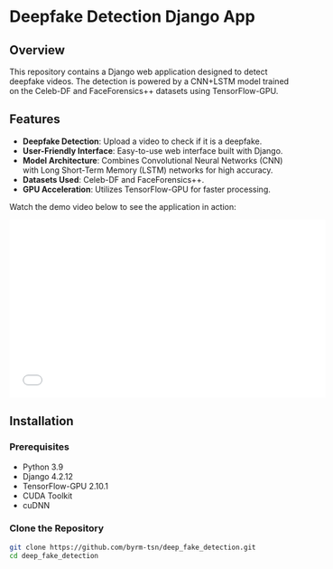 # Deepfake Detection Django App

## Overview

This repository contains a Django web application designed to detect deepfake videos. The detection is powered by a CNN+LSTM model trained on the Celeb-DF and FaceForensics++ datasets using TensorFlow-GPU.

## Features

- **Deepfake Detection**: Upload a video to check if it is a deepfake.
- **User-Friendly Interface**: Easy-to-use web interface built with Django.
- **Model Architecture**: Combines Convolutional Neural Networks (CNN) with Long Short-Term Memory (LSTM) networks for high accuracy.
- **Datasets Used**: Celeb-DF and FaceForensics++.
- **GPU Acceleration**: Utilizes TensorFlow-GPU for faster processing.

Watch the demo video below to see the application in action:

<iframe width="560" height="315" src="[https://www.youtube.com/embed/https://www.youtube.com/watch?v=a-QFrSz9fhg]" frameborder="0" allow="accelerometer; autoplay; encrypted-media; gyroscope; picture-in-picture" allowfullscreen></iframe>

## Installation

### Prerequisites

- Python 3.9
- Django 4.2.12
- TensorFlow-GPU 2.10.1
- CUDA Toolkit
- cuDNN

### Clone the Repository

```bash
git clone https://github.com/byrm-tsn/deep_fake_detection.git
cd deep_fake_detection
